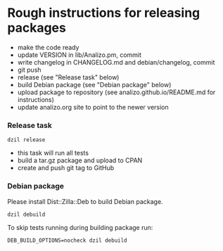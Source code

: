 # Rough instructions for releasing packages

* make the code ready
* update VERSION in lib/Analizo.pm, commit
* write changelog in CHANGELOG.md and debian/changelog, commit
* git push
* release (see "Release task" below)
* build Debian package (see "Debian package" below)
* upload package to repository (see analizo.github.io/README.md for instructions)
* update analizo.org site to point to the newer version

### Release task

```console
dzil release
```

* this task will run all tests
* build a tar.gz package and upload to CPAN
* create and push git tag to GitHub

### Debian package

Please install Dist::Zilla::Deb to build Debian package.

```console
dzil debuild
```

To skip tests running during building package run:

```console
DEB_BUILD_OPTIONS=nocheck dzil debuild
```
